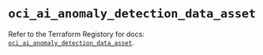 # `oci_ai_anomaly_detection_data_asset`

Refer to the Terraform Registory for docs: [`oci_ai_anomaly_detection_data_asset`](https://registry.terraform.io/providers/oracle/oci/6.18.0/docs/resources/ai_anomaly_detection_data_asset).
